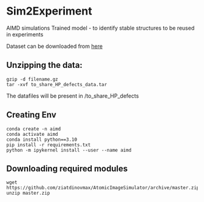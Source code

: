 # Sim2Experiment
AIMD simulations Trained model - to identify stable structures to be reused in experiments

Dataset can be downloaded from [here](https://urldefense.com/v3/__https://drive.google.com/file/d/1BI6hA4sUEL3I037y7WcUmtIWIF6lPxjj/view?usp=sharing__;!!NpxR!j-3vgg4H4UNiawf12dwcBseYBSZc-kB1GHbGyiM2dDVXE3EGG3gEyJNMWGlqwdAyQSQFPR0GSEqyC1tbJjFV4yA7-sOYk5U$)

## Unzipping the data:
```
gzip -d filename.gz
tar -xvf to_share_HP_defects_data.tar
```
The datafiles will be present in /to_share_HP_defects


## Creating Env
```
conda create -n aimd
conda activate aimd
conda install python==3.10
pip install -r requirements.txt
python -m ipykernel install --user --name aimd
```

## Downloading required modules
```
wget https://github.com/ziatdinovmax/AtomicImageSimulator/archive/master.zip
unzip master.zip
```

